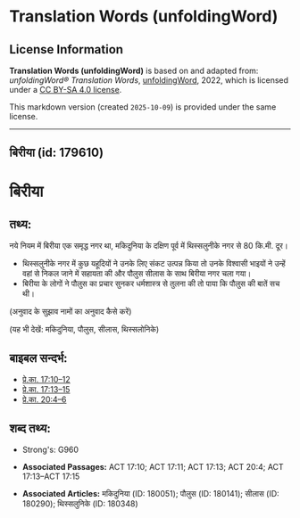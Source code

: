 # Translation Words (unfoldingWord)

## License Information

**Translation Words (unfoldingWord)** is based on and adapted from: _unfoldingWord® Translation Words_, [unfoldingWord](https://unfoldingword.org/utw), 2022, which is licensed under a [CC BY-SA 4.0 license](https://creativecommons.org/licenses/by-sa/4.0/legalcode.en).

This markdown version (created `2025-10-09`) is provided under the same license.



--------------------------------

## बिरीया (id: 179610)

बिरीया
======

तथ्य:
-----

नये नियम में बिरीया एक समृद्ध नगर था, मकिदुनिया के दक्षिण पूर्व में थिस्सलुनीके नगर से 80 कि.मी. दूर।

* थिस्सलुनीके नगर में कुछ यहूदियों ने उनके लिए संकट उत्पन्न किया तो उनके विश्वासी भाइयों ने उन्हें वहां से निकल जाने में सहायता की और पौलुस सीलास के साथ बिरीया नगर चला गया।
* बिरीया के लोगों ने पौलुस का प्रचार सुनकर धर्मशास्त्र से तुलना की तो पाया कि पौलुस की बातें सच थी।

(अनुवाद के सुझाव नामों का अनुवाद कैसे करें)

(यह भी देखें: मकिदुनिया, पौलुस, सीलास, थिस्सलोनिके)

बाइबल सन्दर्भ:
--------------

* [प्रे.का. 17:10–12](https://ref.ly/Acts17:10-Acts17:12)
* [प्रे.का. 17:13–15](https://ref.ly/Acts17:13-Acts17:15)
* [प्रे.का. 20:4–6](https://ref.ly/Acts20:4-Acts20:6)

शब्द तथ्य:
----------

* Strong's: G960

* **Associated Passages:** ACT 17:10; ACT 17:11; ACT 17:13; ACT 20:4; ACT 17:13–ACT 17:15
* **Associated Articles:** मकिदुनिया (ID: 180051); पौलुस (ID: 180141); सीलास (ID: 180290); थिस्सलुनिके (ID: 180348)

